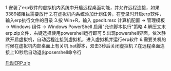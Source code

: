 1.安装了erp软件的虚拟机内系统中开启远程桌面功能，并允许远程连接，如果3389被阻拦需要放行
2.在虚拟机内系统添加计划任务，在登录时开启erp软件，输入erp执行文件的目录
3.按 Win+R，输入 gpedit.msc  计算机配置 → 管理模板 → Windows 组件 → Windows PowerShell 启用"允许脚本执行"策略
4.解压文末erp.zip文件，右键选择使用powershell运行即可
5.出现powershell界面，依次静默开启虚拟机，自动远程连接到虚拟机，进入虚拟机并运行erp软件
6.需要关机的时候在虚拟机内部桌面上有关机.bat脚本，双击3秒后关闭虚拟机
7.在远程桌面连接上10秒后自动退出posershell命令行

[启动ERP.zip](https://github.com/user-attachments/files/21752533/ERP.zip)